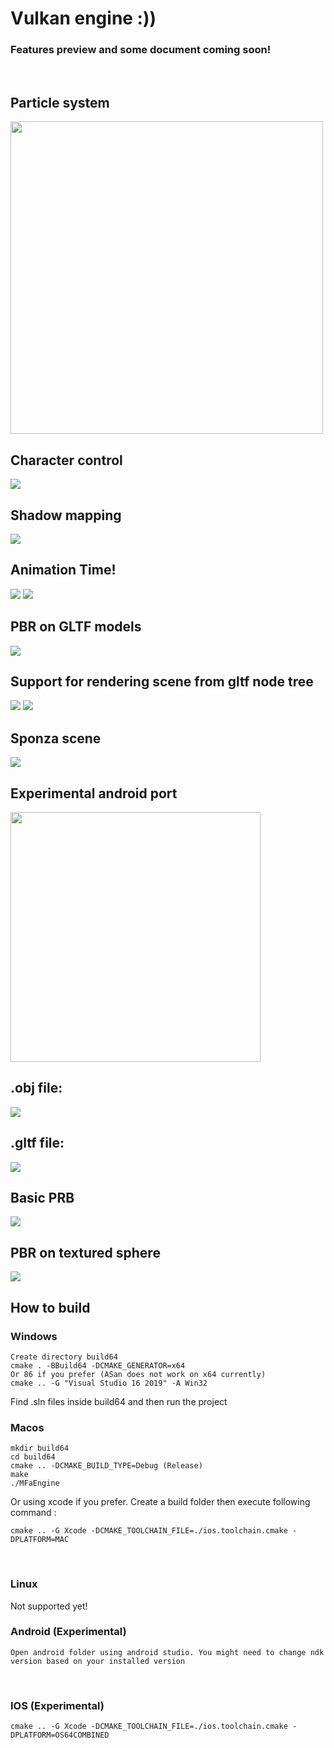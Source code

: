 # Vulkan engine :))
### Features preview and some document coming soon!

<br/>

## Particle system
<img src="examples/fire.gif"  height=500>

<br>

## Character control
<img src="examples/character-control.gif">

<br>

## Shadow mapping
<img src="examples/shadow-mapping.gif">

<br>

## Animation Time!
<img src="examples/warcraft-animation.gif">

<img src="examples/mandalorian-animation.gif">

<br>

## PBR on GLTF models
<img src="examples/pbr-car.gif"/>

<br>

## Support for rendering scene from gltf node tree
<img src="examples/gunship.gif"/>
<img src="examples/pilot-helmet.gif"/>

<br>

## Sponza scene
<img src="examples/sponza-scene.gif"/>

<br>

## Experimental android port

<img src="examples/android-port.jpg" height=400>

## .obj file:
<img src="examples/viking_house.gif">

<br>

## .gltf file:
<img src="examples/car.gif">

<br>

## Basic PRB
<img src="examples/pbr.gif">

<br>

## PBR on textured sphere
<img src="examples/pbr-sphere.gif">

<br>




## How to build
### Windows
```
Create directory build64
cmake . -BBuild64 -DCMAKE_GENERATOR=x64
Or 86 if you prefer (ASan does not work on x64 currently)
cmake .. -G "Visual Studio 16 2019" -A Win32
```
Find .sln files inside build64 and then run the project
<br/>

### Macos
```
mkdir build64
cd build64
cmake .. -DCMAKE_BUILD_TYPE=Debug (Release)
make
./MFaEngine
```

Or using xcode if you prefer.  Create a build folder then execute following command :
```
cmake .. -G Xcode -DCMAKE_TOOLCHAIN_FILE=./ios.toolchain.cmake -DPLATFORM=MAC
```

<br/>

### Linux
Not supported yet!
<br/>

### Android (Experimental)
```
Open android folder using android studio. You might need to change ndk version based on your installed version
```
<br/>

### IOS (Experimental)
```
cmake .. -G Xcode -DCMAKE_TOOLCHAIN_FILE=./ios.toolchain.cmake -DPLATFORM=OS64COMBINED
```
<br/>


